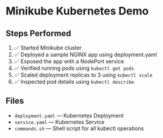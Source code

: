 # Minikube Kubernetes Demo

## Steps Performed

1. ✅ Started Minikube cluster
2. ✅ Deployed a sample NGINX app using deployment.yaml
3. ✅ Exposed the app with a NodePort service
4. ✅ Verified running pods using `kubectl get pods`
5. ✅ Scaled deployment replicas to 3 using `kubectl scale`
6. ✅ Inspected pod details using `kubectl describe`

## Files

- `deployment.yaml` — Kubernetes Deployment
- `service.yaml` — Kubernetes Service
- `commands.sh` — Shell script for all kubectl operations
